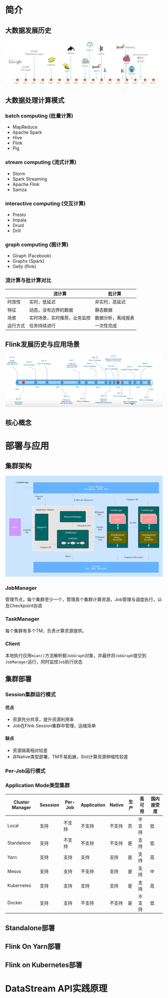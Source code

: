 # 简介

## 大数据发展历史

![image-20201112221659501](assets/images/image-20201112221659501.png)

## 大数据处理计算模式

### batch computing (批量计算)

* MapReduce
* Apache Spark
* Hive
* Flink
* Pig

### stream computing (流式计算)

* Storm
* Spark Streaming
* Apache Flink
* Samza

### interactive computing (交互计算)

* Presto
* Impala
* Druid
* Drill

### graph computing (图计算)

* Giraph (Facebook)
* Graphx (Spark)
* Gelly (flink)



### 流计算与批计算对比

|          | 流计算                       | 批计算             |
| -------- | ---------------------------- | ------------------ |
| 时效性   | 实时，低延迟                 | 非实时，高延迟     |
| 特征     | 动态，没有边界的数据         | 静态数据           |
| 场景     | 实时场景，实时推荐，业务监控 | 数据分析，离线报表 |
| 运行方式 | 任务持续进行                 | 一次性完成         |

## Flink发展历史与应用场景

![image-20201112223638928](assets/images/image-20201112223638928.png)

## 核心概念



# 部署与应用

## 集群架构

![ ](./assets/images/flink-runtime.png)

### JobManager 

管理节点，每个集群至少一个，管理真个集群计算资源，Job管理与调度执行，以及Checkpoint协调

 

### TaskManager

每个集群有多个TM，负责计算资源提供。

### Client 

本地执行应用`mian()`方法解析额`JobGraph`对象，并最终将`JobGraph`提交到`JobManager`运行，同时监控`Job`执行状态

## 集群部署

### Session集群运行模式

#### 优点

* 资源充分共享，提升资源利用率
* Job在Flink Session集群中管理，运维简单

#### 缺点

* 资源隔离相对较差
* 非Native类型部署，TM不易拓展，Slot计算资源伸缩性较差

### Per-Job运行模式



### Application Mode类型集群

| Cluster Manager | Sesssion | Per-Job | Application | Native | 生产 | 高可用 | 国内接受度 |
| --------------- | -------- | ------- | ----------- | ------ | ---- | ------ | ---------- |
| Local           | 支持     | 不支持  | 不支持      | 不支持 | 否   | 不支持 | 低         |
| Standalone      | 支持     | 不支持  | 不支持      | 不支持 | 是   | 支持   | 低         |
| Yarn            | 支持     | 支持    | 支持        | 支持   | 是   | 支持   | 高         |
| Mesos           | 支持     | 支持    | 不支持      | 支持   | 是   | 支持   | 中         |
| Kubernetes      | 支持     | 支持    | 支持        | 支持   | 是   | 支持   | 高         |
| Docker          | 支持     | 支持    | 不支持      | 不支持 | 是   | 不支持 | 低         |



## Standalone部署



## Flink On Yarn部署



## Flink on Kubernetes部署









# DataStream API实践原理



